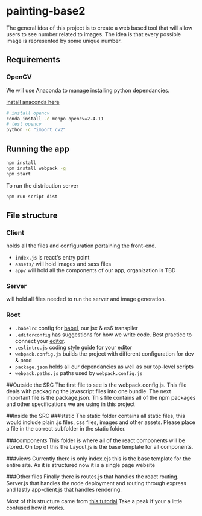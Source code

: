 # painting-base2
The general idea of this project is to create a web based tool that will allow users to see number related to images.
The idea is that every possible image is represented by some unique number.



## Requirements

### OpenCV
We will use Anaconda to manage installing python dependancies.

[install anaconda here](https://docs.continuum.io/anaconda/install#linux-install)

```bash
# install opencv
conda install -c menpo opencv=2.4.11
# test opencv
python -c "import cv2"
```


## Running the app
```bash
npm install
npm install webpack -g
npm start
```
To run the distribution server
```bash
npm run-script dist

```

## File structure
### Client
holds all the files and configuration pertaining the front-end.
- `index.js` is react's entry point
- `assets/` will hold images and sass files
- `app/` will hold all the components of our app, organization is TBD


### Server
will hold all files needed to run the server and image generation.

### Root
- `.babelrc` config for [babel](https://babeljs.io/), our jsx & es6 transpiler
- `.editorconfig` has suggestions for how we write code. Best practice to connect your [editor](http://editorconfig.org/#download).
- `.eslintrc.js` coding style guide for your [editor](http://eslint.org/docs/user-guide/integrations)
- `webpack.config.js` builds the project with different configuration for dev & prod
- `package.json` holds all our dependancies as well as our top-level scripts
- `webpack.paths.js` paths used by `webpack.config.js`



##Outside the SRC
The first file to see is the webpack.config.js. This file deals with packaging the javascript files into one bundle.
The next important file is the package.json. This file contains all of the npm packages and other specifications we are using in this project

##Inside the SRC
###static
The static folder contains all static files, this would include plain .js files, css files, images and other assets. Please place a file in the correct subfolder in the static folder.

###components
This folder is where all of the react components will be stored. On top of this the Layout.js is the base template for all components.

###views
Currently there is only index.ejs this is the base template for the entire site. As it is structured now it is a single page website

###Other files
Finally there is routes.js that handles the react routing.
Server.js that handles the node deployment and routing through express
and lastly app-client.js that handles rendering.

Most of this structure came from [this tutorial](https://scotch.io/tutorials/react-on-the-server-for-beginners-build-a-universal-react-and-node-app) Take a peak if your a little confused how it works.
